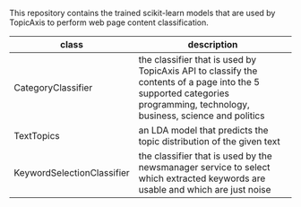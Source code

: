 This repository contains the trained scikit-learn models that are used by TopicAxis to perform
web page content classification.


| class                      | description   |
|----------------------------|---------------|
| CategoryClassifier         | the classifier that is used by TopicAxis API to classify the contents of a page into the 5 supported categories programming, technology, business, science and politics |
| TextTopics                 | an LDA model that predicts the topic distribution of the given text | 
| KeywordSelectionClassifier | the classifier that is used by the newsmanager service to select which extracted keywords are usable and which are just noise |
